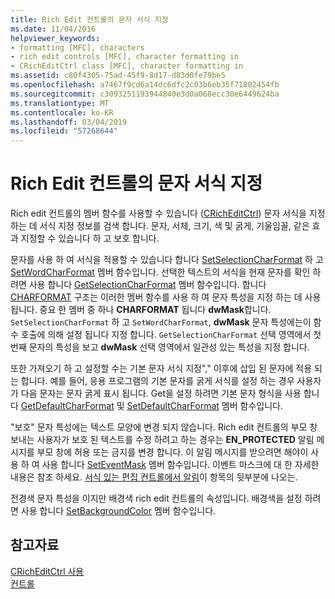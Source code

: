 ```yaml
---
title: Rich Edit 컨트롤의 문자 서식 지정
ms.date: 11/04/2016
helpviewer_keywords:
- formatting [MFC], characters
- rich edit controls [MFC], character formatting in
- CRichEditCtrl class [MFC], character formatting in
ms.assetid: c80f4305-75ad-45f9-8d17-d83d0fe79be5
ms.openlocfilehash: a7467f9cd6a14dc6dfc2c03b6eb35f71802454fb
ms.sourcegitcommit: c3093251193944840e3d0a068ecc30e6449624ba
ms.translationtype: MT
ms.contentlocale: ko-KR
ms.lasthandoff: 03/04/2019
ms.locfileid: "57268644"
---
```

# <a name="character-formatting-in-rich-edit-controls"></a>Rich Edit 컨트롤의 문자 서식 지정

Rich edit 컨트롤의 멤버 함수를 사용할 수 있습니다 ([CRichEditCtrl](../mfc/reference/cricheditctrl-class.md)) 문자 서식을 지정 하는 데 서식 지정 정보를 검색 합니다. 문자, 서체, 크기, 색 및 굵게, 기울임꼴, 같은 효과 지정할 수 있습니다 하 고 보호 합니다.

문자를 사용 하 여 서식을 적용할 수 있습니다 합니다 [SetSelectionCharFormat](../mfc/reference/cricheditctrl-class.md#setselectioncharformat) 하 고 [SetWordCharFormat](../mfc/reference/cricheditctrl-class.md#setwordcharformat) 멤버 함수입니다. 선택한 텍스트의 서식을 현재 문자를 확인 하려면 사용 합니다 [GetSelectionCharFormat](../mfc/reference/cricheditctrl-class.md#getselectioncharformat) 멤버 함수입니다. 합니다 [CHARFORMAT](/windows/desktop/api/richedit/ns-richedit-_charformat) 구조는 이러한 멤버 함수를 사용 하 여 문자 특성을 지정 하는 데 사용 됩니다. 중요 한 멤버 중 하나 **CHARFORMAT** 됩니다 **dwMask**합니다. `SetSelectionCharFormat` 하 고 `SetWordCharFormat`, **dwMask** 문자 특성에는이 함수 호출에 의해 설정 됩니다 지정 합니다. `GetSelectionCharFormat` 선택 영역에서 첫 번째 문자의 특성을 보고 **dwMask** 선택 영역에서 일관성 있는 특성을 지정 합니다.

또한 가져오기 하 고 설정할 수는 기본 문자 서식 지정"," 이후에 삽입 된 문자에 적용 되는 합니다. 예를 들어, 응용 프로그램의 기본 문자를 굵게 서식를 설정 하는 경우 사용자가 다음 문자는 문자 굵게 표시 됩니다. Get을 설정 하려면 기본 문자 형식을 사용 합니다 [GetDefaultCharFormat](../mfc/reference/cricheditctrl-class.md#getdefaultcharformat) 및 [SetDefaultCharFormat](../mfc/reference/cricheditctrl-class.md#setdefaultcharformat) 멤버 함수입니다.

"보호" 문자 특성에는 텍스트 모양에 변경 되지 않습니다. Rich edit 컨트롤의 부모 창 보내는 사용자가 보호 된 텍스트를 수정 하려고 하는 경우는 **EN_PROTECTED** 알림 메시지를 부모 창에 허용 또는 금지를 변경 합니다. 이 알림 메시지를 받으려면 해야이 사용 하 여 사용 합니다 [SetEventMask](../mfc/reference/cricheditctrl-class.md#seteventmask) 멤버 함수입니다. 이벤트 마스크에 대 한 자세한 내용은 참조 하세요. [서식 있는 편집 컨트롤에서 알림](../mfc/notifications-from-a-rich-edit-control.md)이 항목의 뒷부분에 나오는.

전경색 문자 특성을 이지만 배경색 rich edit 컨트롤의 속성입니다. 배경색을 설정 하려면 사용 합니다 [SetBackgroundColor](../mfc/reference/cricheditctrl-class.md#setbackgroundcolor) 멤버 함수입니다.

## <a name="see-also"></a>참고자료

[CRichEditCtrl 사용](../mfc/using-cricheditctrl.md)<br/>
[컨트롤](../mfc/controls-mfc.md)
